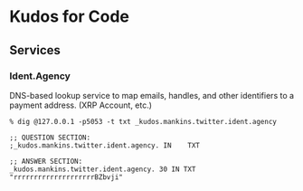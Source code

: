 # Kudos for Code



## Services

### Ident.Agency

DNS-based lookup service to map emails, handles, and other identifiers to a payment address. (XRP Account, etc.)

```
% dig @127.0.0.1 -p5053 -t txt _kudos.mankins.twitter.ident.agency

;; QUESTION SECTION:
;_kudos.mankins.twitter.ident.agency. IN	TXT

;; ANSWER SECTION:
_kudos.mankins.twitter.ident.agency. 30	IN TXT	"rrrrrrrrrrrrrrrrrrrrBZbvji"
```

